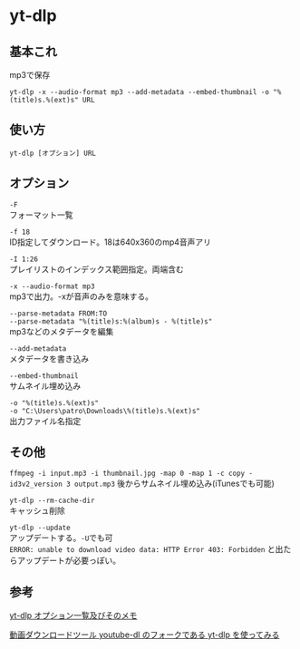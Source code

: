 
# yt-dlp

## 基本これ

mp3で保存
```
yt-dlp -x --audio-format mp3 --add-metadata --embed-thumbnail -o "%(title)s.%(ext)s" URL
```

## 使い方

```
yt-dlp [オプション] URL
```

## オプション

`-F`  
フォーマット一覧

`-f 18`  
ID指定してダウンロード。18は640x360のmp4音声アリ

`-I 1:26`  
プレイリストのインデックス範囲指定。両端含む

`-x --audio-format mp3`  
mp3で出力。-xが音声のみを意味する。

`--parse-metadata FROM:TO`  
`--parse-metadata "%(title)s:%(album)s - %(title)s"`  
mp3などのメタデータを編集

`--add-metadata`  
メタデータを書き込み

`--embed-thumbnail`  
サムネイル埋め込み

`-o "%(title)s.%(ext)s"`  
`-o "C:\Users\patro\Downloads\%(title)s.%(ext)s"`  
出力ファイル名指定

## その他

`ffmpeg -i input.mp3 -i thumbnail.jpg -map 0 -map 1 -c copy -id3v2_version 3 output.mp3`
後からサムネイル埋め込み(iTunesでも可能)

`yt-dlp --rm-cache-dir`  
キャッシュ削除

`yt-dlp --update`  
アップデートする。`-U`でも可  
`ERROR: unable to download video data: HTTP Error 403: Forbidden` と出たらアップデートが必要っぽい。

## 参考

[yt-dlp オプション一覧及びそのメモ](https://masayoshi-9a7ee.hatenablog.com/entry/2021/11/06/112639)

[動画ダウンロードツール youtube-dl のフォークである yt-dlp を使ってみる](https://vlike-vlife.netlify.app/posts/cli_yt-dlp)
